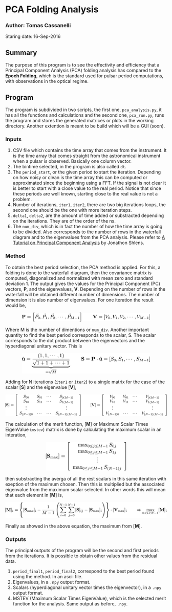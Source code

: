 # PCA Folding Analysis
### Author: Tomas Cassanelli
Staring date: 16-Sep-2016

## Summary
The purpose of this program is to see the effectivity and efficiency that a Principal Component Analysis (PCA) folding analysis has compared to the **Epoch Folding**, which is the standard used for pulsar period computations, with observations in the optical regime.

## Program
The program is subdivided in two scripts, the first one, `pca_analysis.py`, it has all the functions and calculations and the second one, `pca_run.py`, runs the program and stores the generated matrices or plots in the working directory. Another extention is meant to be build which will be a GUI (soon).

### Inputs
1. CSV file which contains the time array that comes from the instrument. It is the time array that comes straight from the astronomical instrument when a pulsar is observed. Basically one column vector.
2. The bintime selected, in the program is also called `dt`.
3. The `period_start`, or the given period to start the iteration. Depending on how noisy or clean is the time array this can be computed or approximated since the beginning using a FFT. If the signal is not clear it is better to start with a close value to the real period. Notice that since these periods are well known, starting close to the real value is not a problem.
4. Number of iterations, `iter1`, `iter2`, there are two big iterations loops, the second one should be the one with more iteration steps.
5. `delta1`, `delta2`, are the amount of time added or substracted depending on the iterations. They are of the order of the ns.
6. The `num_div`, which is in fact the number of how the time array is going to be divided. Also corresponds to the number of rows in the waterfall diagram and to the eigenvalues from the PCA analysis. Please refer to [A Tutorial on Principal Component Analysis](https://arxiv.org/abs/1404.1100) by Jonathon Shlens.

### Method
To obtain the best period selection, the PCA method is applied. For this, a folding is done to the waterfall diagram, then the covariance matrix is computed, diagonalized and normalized with mean zero and standard deviation 1. The output gives the values for the Principal Component (PC) vectors, **P**, and the eigenvalues, **V**. Depending on the number of rows in the waterfall will be obtained different number of dimensions. The number of dimension it is also number of eigenvalues. For one iteration the result would be,

<p align="center">
<img src="https://github.com/tcassanelli/PCA-Folding/blob/master/images/eq1.png" alt="Eigenvector and eigenvalues" width="400">
</p>

Where M is the number of dimentions or `num_div`. Another important quantity to find the best period corresponds to the scalar, S. The scalar corresponds to the dot product between the eigenvectors and the hyperdiagonal unitary vector. This is

<p align="center">
<img src="https://github.com/tcassanelli/PCA-Folding/blob/master/images/eq2.png" alt="Hyperdiagonal unitary vector" width="400">
</p>

Adding for N iterations (`iter1` or `iter2`) to a single matrix for the case of the scalar [**S**] and the eigenvalue [**V**],

<p align="center">
<img src="https://github.com/tcassanelli/PCA-Folding/blob/master/images/eq3.png" alt="Scalar and eigenvector" width="550">
</p>

The calculation of the merit function, [**M**] or Maximum Scalar Times EigenValue (`mstev`) matrix is done by calculating the maximum scalar in an interation, 

<p align="center">
<img src="https://github.com/tcassanelli/PCA-Folding/blob/master/images/eq4.png" alt="Maximum scalar per iteration" width="250">
</p>

then substracting the averga of all the rest scalars in this same iteration with exeption of the maximum chosen. Then this is multiplied but the associated eigenvalue from the maximum scalar selected. In other words this will mean that each element in [**M**] is, 

<p align="center">
<img src="https://github.com/tcassanelli/PCA-Folding/blob/master/images/eq5.png" alt="mstev function" width="550">
</p>

Finally as showed in the above equation, the maximum from [**M**].



### Outputs 

The principal outputs of the program will be the second and first periods from the iterations. It is possible to obtain other values from the residual data.

1. `period_final1`, `period_final2`, correspond to the best period found using the method. In an ascii file.
2. Eigenvalues, in a `.npy` output format.
3. Scalars (hyperdiagonal unitary vector times the eigenvector), in a `.npy` output format.
4. MSTEV (Maximum Scalar Times EigenValue), which is the selected merit function for the analysis. Same output as before, `.npy`.
